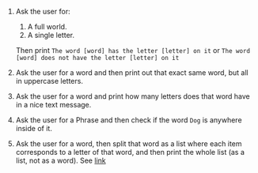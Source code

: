 1) Ask the user for:
    1) A full world.
    2) A single letter.
    
    Then print `The word [word] has the letter [letter] on it` or `The word [word] does not have the letter [letter] on it`

2) Ask the user for a word and then print out that exact same word, but all in uppercase letters.

3) Ask the user for a word and print how many letters does that word have in a nice text message.

4) Ask the user for a Phrase and then check if the word `Dog` is anywhere inside of it.

5) Ask the user for a word, then split that word as a list where each item corresponds to a letter of that word, and then print the whole list (as a list, not as a word). See [link](https://kite.com/python/answers/how-to-split-a-word-into-a-list-of-letters-in-python)